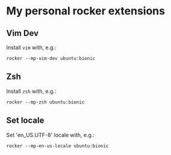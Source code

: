 # My personal rocker extensions

## Vim Dev

Install `vim` with, e.g.:

```
rocker --mp-vim-dev ubuntu:bionic
```

## Zsh

Install `zsh` with, e.g.:

```
rocker --mp-zsh ubuntu:bionic
```

## Set locale

Set 'en_US.UTF-8' locale with, e.g.:

```
rocker --mp-en-us-locale ubuntu:bionic
```

